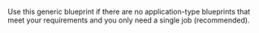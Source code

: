 Use this generic blueprint if there are no application-type blueprints that meet your requirements and you only need a single job (recommended).